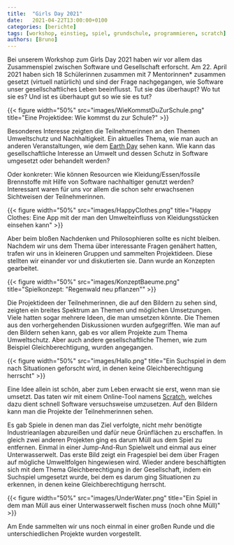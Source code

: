 ```yaml
---
title:  "Girls Day 2021"
date:   2021-04-22T13:00:00+0100
categories: [berichte]
tags: [workshop, einstieg, spiel, grundschule, programmieren, scratch]
authors: [Bruno]
---
```

Bei unserem Workshop zum Girls Day 2021 haben wir vor allem das Zusammenspiel zwischen Software und Gesellschaft erforscht.
Am 22. April 2021 haben sich 18 Schülerinnen zusammen mit 7 Mentorinnen\* zusammen gesetzt (virtuell natürlich) und sind
der Frage nachgegangen, wie Software unser gesellschaftliches Leben beeinflusst. Tut sie das überhaupt? Wo tut sie es?
Und ist es überhaupt gut so wie sie es tut?

{{< figure width="50%" src="images/WieKommstDuZurSchule.png" title="Eine Projektidee: Wie kommst du zur Schule?" >}}

Besonderes Interesse zeigten die Teilnehmerinnen an den Themen Umweltschutz und Nachhaltigkeit. Ein aktuelles Thema, wie man auch an
anderen Veranstaltungen, wie dem [Earth Day](https://www.earthday.org/) sehen kann. Wie kann das gesellschaftliche Interesse an Umwelt und
dessen Schutz in Software umgesetzt oder behandelt werden?

Oder konkreter: Wie können Resourcen wie Kleidung/Essen/fossile Brennstoffe mit Hilfe von Software nachhaltiger genutzt werden?
Interessant waren für uns vor allem die schon sehr erwachsenen Sichtweisen der Teilnehmerinnen.

{{< figure width="50%" src="images/HappyClothes.png" title="Happy Clothes: Eine App mit der man den Umwelteinfluss von Kleidungsstücken einsehen kann" >}}

Aber beim bloßen Nachdenken und Philosophieren sollte es nicht bleiben. Nachdem wir uns dem Thema über interessante
Fragen genähert hatten, trafen wir uns in kleineren Gruppen und sammelten Projektideen. Diese stellten wir einander vor und diskutierten sie.
Dann wurde an Konzepten gearbeitet.

{{< figure width="50%" src="images/KonzeptBaeume.png" title="Spielkonzept: \"Regenwald neu pflanzen\"" >}}

Die Projektideen der Teilnehmerinnen, die auf den Bildern zu sehen sind, zeigten ein breites Spektrum an Themen und möglichen
Umsetzungen. Viele hatten sogar mehrere Ideen, die man umsetzen könnte. Die Themen aus den vorhergehenden Diskussionen
wurden aufgegriffen. Wie man auf den Bildern sehen kann, gab es vor allem Projekte zum Thema Umweltschutz. Aber auch andere
gesellschaftliche Themen, wie zum Beispiel Gleichberechtigung, wurden angegangen.

{{< figure width="50%" src="images/Hallo.png" title="Ein Suchspiel in dem nach Situationen geforscht wird, in denen keine Gleichberechtigung herrscht" >}}

Eine Idee allein ist schön, aber zum Leben erwacht sie erst, wenn man sie umsetzt.
Das taten wir mit einem Online-Tool namens [Scratch](https://scratch.mit.edu/), welches dazu dient schnell Software versuchsweise umzusetzen.
Auf den Bildern kann man die Projekte der Teilnehmerinnen sehen.

Es gab Spiele in denen man das Ziel verfolgte, nicht mehr benötigte Industrieanlagen abzureißen und dafür neue Grünflächen zu erschaffen. In gleich
zwei anderen Projekten ging es darum Müll aus dem Spiel zu entfernen. Einmal in einer Jump-And-Run Spielwelt und einmal aus einer Unterwasserwelt.
Das erste Bild zeigt ein Fragespiel bei dem über Fragen auf mögliche Umweltfolgen hingewiesen wird. Wieder andere beschäftigten sich mit dem Thema
Gleichberechtigung in der Gesellschaft, indem ein Suchspiel umgesetzt wurde, bei dem es darum ging Situationen zu erkennen, in denen keine Gleichberechtigung herrscht.

{{< figure width="50%" src="images/UnderWater.png" title="Ein Spiel in dem man Müll aus einer Unterwasserwelt fischen muss (noch ohne Müll)" >}}

Am Ende sammelten wir uns noch einmal in einer großen Runde und die unterschiedlichen Projekte wurden vorgestellt.
